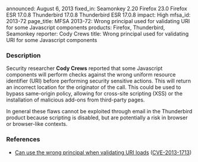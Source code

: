 announced: August 6, 2013
fixed_in: Seamonkey 2.20
          Firefox 23.0
          Firefox ESR 17.0.8
          Thunderbird 17.0.8
          Thunderbird ESR 17.0.8
impact: High
mfsa_id: 2013-72
page_title: MFSA 2013-72: Wrong principal used for validating URI for some Javascript components
products: Firefox, Thunderbird, Seamonkey
reporter: Cody Crews
title: Wrong principal used for validating URI for some Javascript components

<h3>Description</h3>

<p>Security researcher <strong>Cody Crews</strong> reported that some Javascript
components will perform checks against the wrong uniform resource identifier
(URI) before performing security sensitive actions. This will return an
incorrect location for the originator of the call. This could be used to bypass
same-origin policy, allowing for cross-site scripting (XSS) or the installation
of malicious add-ons from third-party pages.</p>

<p class="note">In general these flaws cannot be exploited through email in the
Thunderbird product because scripting is disabled, but are
potentially a risk in browser or browser-like contexts.</p>


<h3>References</h3>

<ul>
  <li><a href="https://bugzilla.mozilla.org/show_bug.cgi?id=887098">
       Can use the wrong principal when validating URI loads</a> (<a href="http://cve.mitre.org/cgi-bin/cvename.cgi?name=CVE-2013-1713" class="ex-ref">CVE-2013-1713</a>)</li>
</ul>



